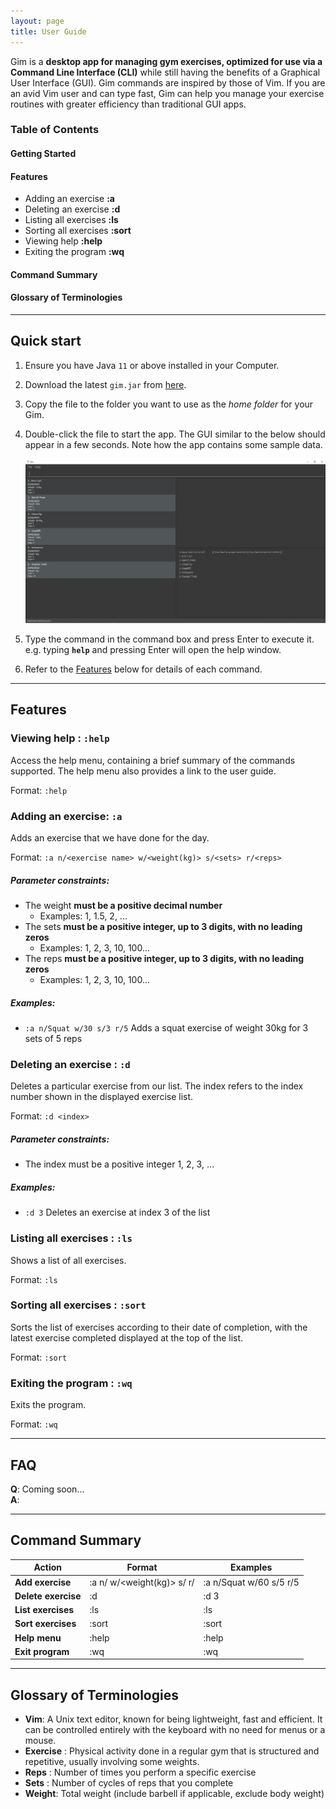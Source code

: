 ```yaml
---
layout: page
title: User Guide
---
```


Gim is a **desktop app for managing gym exercises, optimized for use via a Command Line Interface (CLI)** while still having the benefits of a Graphical User Interface (GUI). Gim commands are inspired by those of Vim. If you are an avid Vim user and can type fast, Gim can help you manage your exercise routines with greater efficiency than traditional GUI apps.

### Table of Contents
#### Getting Started
#### Features
* Adding an exercise **:a**
* Deleting an exercise **:d**
* Listing all exercises **:ls**
* Sorting all exercises **:sort**
* Viewing help **:help**
* Exiting the program **:wq**
#### Command Summary
#### Glossary of Terminologies

--------------------------------------------------------------------------------------------------------------------

## Quick start

1. Ensure you have Java `11` or above installed in your Computer.

2. Download the latest `gim.jar` from [here](https://github.com/AY2223S1-CS2103T-T15-4/tp/releases).

3. Copy the file to the folder you want to use as the _home folder_ for your Gim.

4. Double-click the file to start the app. The GUI similar to the below should appear in a few seconds. Note how the app contains some sample data.<br>
   <br>![Ui](images/Ui.png)


5. Type the command in the command box and press Enter to execute it. e.g. typing **`help`** and pressing Enter will open the help window.<br>

6. Refer to the [Features](#features) below for details of each command.

--------------------------------------------------------------------------------------------------------------------

## Features


### Viewing help : `:help`

Access the help menu, containing a brief summary of the commands supported. The help menu also provides a link to the 
user guide.

Format: `:help`


### Adding an exercise: `:a`

Adds an exercise that we have done for the day.

Format: `:a n/<exercise name> w/<weight(kg)> s/<sets> r/<reps>`

##### Parameter constraints:
* The weight **must be a positive decimal number**
  * Examples: 1, 1.5, 2, ...
* The sets **must be a positive integer, up to 3 digits, with no leading zeros**
  * Examples: 1, 2, 3, 10, 100...
* The reps **must be a positive integer, up to 3 digits, with no leading zeros**
  * Examples: 1, 2, 3, 10, 100...

##### Examples:
* `:a n/Squat w/30 s/3 r/5` Adds a squat exercise of weight 30kg for 3 sets of 5 reps


### Deleting an exercise : `:d`

Deletes a particular exercise from our list. The index refers to the index number shown in the displayed exercise list.

Format: `:d <index>`

##### Parameter constraints:
* The index must be a positive integer 1, 2, 3, ...

##### Examples:
* `:d 3` Deletes an exercise at index 3 of the list


### Listing all exercises : `:ls`

Shows a list of all exercises.

Format: `:ls`


### Sorting all exercises : `:sort`

Sorts the list of exercises according to their date of completion, with the latest exercise completed displayed at the top of the list.

Format: `:sort`


### Exiting the program : `:wq`

Exits the program.

Format: `:wq`

--------------------------------------------------------------------------------------------------------------------

## FAQ

**Q**: Coming soon...
<br>
**A**:

--------------------------------------------------------------------------------------------------------------------

## Command Summary

| Action              | Format                                           | Examples                |
|---------------------|--------------------------------------------------|-------------------------|
| **Add exercise**    | :a n/<exercise> w/<weight(kg)> s/<sets> r/<reps> | :a n/Squat w/60 s/5 r/5 |
| **Delete exercise** | :d <index>                                       | :d 3                    |
| **List exercises**  | :ls                                              | :ls                     |
| **Sort exercises**  | :sort                                            | :sort                   |
| **Help menu**       | :help                                            | :help                   |
| **Exit program**    | :wq                                              | :wq                     |
--------------------------------------------------------------------------------------------------------------------

## Glossary of Terminologies
* **Vim**: A Unix text editor, known for being lightweight, fast and efficient. It can be controlled entirely with the keyboard with no need for menus or a mouse.
* **Exercise** : Physical activity done in a regular gym that is structured and repetitive, usually involving
some weights.
* **Reps** : Number of times you perform a specific exercise
* **Sets** : Number of cycles of reps that you complete
* **Weight**: Total weight (include barbell if applicable, exclude body weight)

